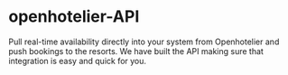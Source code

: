 # openhotelier-API
Pull real-time availability directly into your system from Openhotelier and push bookings to the resorts. We have built the API making sure that integration is easy and quick for you.
